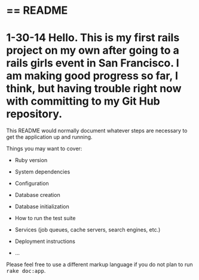 == README
==
1-30-14 Hello.  This is my first rails project on my own after going to a rails girls event in San Francisco.
        I am making good progress so far, I think, but having trouble right now with committing to my Git Hub repository.
==
This README would normally document whatever steps are necessary to get the
application up and running.

Things you may want to cover:

* Ruby version

* System dependencies

* Configuration

* Database creation

* Database initialization

* How to run the test suite

* Services (job queues, cache servers, search engines, etc.)

* Deployment instructions

* ...


Please feel free to use a different markup language if you do not plan to run
<tt>rake doc:app</tt>.
